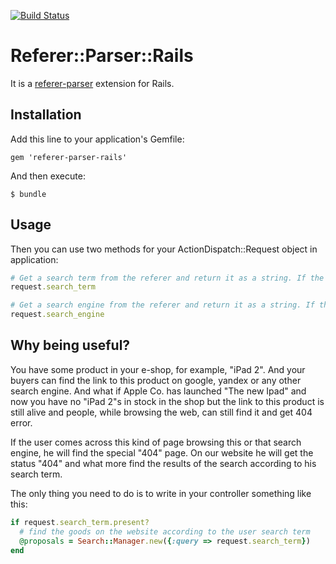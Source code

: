[![Build Status](https://travis-ci.org/jetrockets/referer-parser-rails.png?branch=master)](https://travis-ci.org/jetrockets/referer-parser-rails)

# Referer::Parser::Rails

It is a [referer-parser](https://github.com/snowplow/referer-parser/blob/master/ruby/README.md)
 extension for Rails.

## Installation

Add this line to your application's Gemfile:

    gem 'referer-parser-rails'

And then execute:

    $ bundle


## Usage

Then you can use two methods for your ActionDispatch::Request object in application:

```ruby
# Get a search term from the referer and return it as a string. If the referer is not present then nil returns.
request.search_term

# Get a search engine from the referer and return it as a string. If the referer is not present then nil returns.
request.search_engine
```

## Why being useful?
You have some product in your e-shop, for example, "iPad 2". And your buyers can find the link to this product on google, yandex or any other search engine. And what if Apple Co. has launched "The new Ipad" and now you have no "iPad 2"s in stock in the shop but the link to this product is still alive and people, while browsing the web, can still find it and get 404 error.

If the user comes across this kind of page browsing this or that search engine, he will find the special "404" page. On our website he will get the status "404" and what more find the results of the search according to his search term.

The only thing you need to do is to write in your controller something like this:

```ruby
if request.search_term.present?
  # find the goods on the website according to the user search term
  @proposals = Search::Manager.new({:query => request.search_term})
end
```

